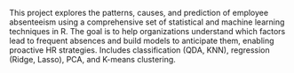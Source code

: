 This project explores the patterns, causes, and prediction of employee absenteeism using a comprehensive set of statistical and machine learning techniques in R. The goal is to help organizations understand which factors lead to frequent absences and build models to anticipate them, enabling proactive HR strategies. Includes classification (QDA, KNN), regression (Ridge, Lasso), PCA, and K-means clustering.
